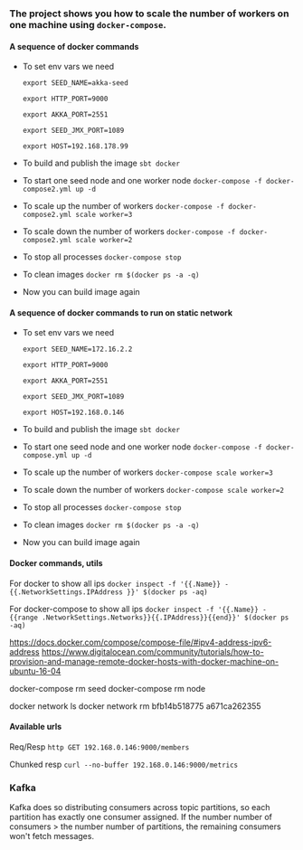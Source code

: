 

### The project shows you how to scale the number of workers on one machine using `docker-compose`. ###

#### A sequence of docker commands ####
  
  * To set env vars we need
    
    `export SEED_NAME=akka-seed`

    `export HTTP_PORT=9000`
    
    `export AKKA_PORT=2551`
    
    `export SEED_JMX_PORT=1089`
    
    `export HOST=192.168.178.99`
    
  * To build and publish the image `sbt docker`
  
  * To start one seed node and one worker node `docker-compose -f docker-compose2.yml up -d`
     
  * To scale up the number of workers `docker-compose -f docker-compose2.yml scale worker=3`
   
  * To scale down the number of workers `docker-compose -f docker-compose2.yml scale worker=2`
  
  * To stop all processes `docker-compose stop`

  * To clean images `docker rm $(docker ps -a -q)`
  
  * Now you can build image again
         
#### A sequence of docker commands to run on static network ####
  
  * To set env vars we need
    
    `export SEED_NAME=172.16.2.2`

    `export HTTP_PORT=9000`
    
    `export AKKA_PORT=2551`
    
    `export SEED_JMX_PORT=1089`
    
    `export HOST=192.168.0.146`
  
  * To build and publish the image `sbt docker`

  * To start one seed node and one worker node `docker-compose -f docker-compose.yml up -d`
     
  * To scale up the number of workers `docker-compose scale worker=3`
   
  * To scale down the number of workers `docker-compose scale worker=2`
  
  * To stop all processes `docker-compose stop`

  * To clean images `docker rm $(docker ps -a -q)`
  
  * Now you can build image again         

#### Docker commands, utils ####
  
  For docker to show all ips `docker inspect -f '{{.Name}} - {{.NetworkSettings.IPAddress }}' $(docker ps -aq)`
  
  For docker-compose to show all ips `docker inspect -f '{{.Name}} - {{range .NetworkSettings.Networks}}{{.IPAddress}}{{end}}' $(docker ps -aq)`


  https://docs.docker.com/compose/compose-file/#ipv4-address-ipv6-address
  https://www.digitalocean.com/community/tutorials/how-to-provision-and-manage-remote-docker-hosts-with-docker-machine-on-ubuntu-16-04

  docker-compose rm seed
  docker-compose rm node
    
  docker network ls
  docker network rm bfb14b518775 a671ca262355    

#### Available urls ####

  Req/Resp `http GET 192.168.0.146:9000/members`

  Chunked resp `curl --no-buffer 192.168.0.146:9000/metrics`
  
  
### Kafka ###

Kafka does so distributing consumers across topic partitions, so each partition has exactly one consumer assigned. 
If the number number of consumers > the number number of partitions, the remaining consumers won't fetch messages.